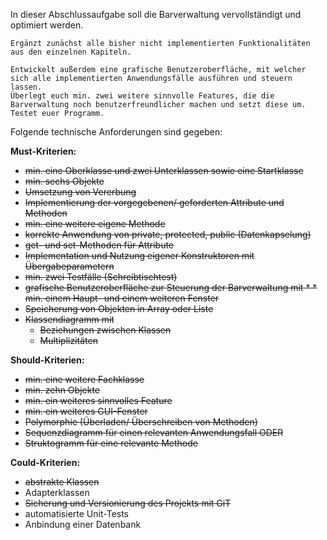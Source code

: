 In dieser Abschlussaufgabe soll die Barverwaltung vervollständigt und optimiert werden. 

    Ergänzt zunächst alle bisher nicht implementierten Funktionalitäten aus den einzelnen Kapiteln.
 
    Entwickelt außerdem eine grafische Benutzeroberfläche, mit welcher sich alle implementierten Anwendungsfälle ausführen und steuern lassen. 
    Überlegt euch min. zwei weitere sinnvolle Features, die die Barverwaltung noch benutzerfreundlicher machen und setzt diese um.
    Testet euer Programm. 

Folgende technische Anforderungen sind gegeben:

**Must-Kriterien:**

* ~~min. eine Oberklasse und zwei Unterklassen sowie eine Startklasse~~
* ~~min. sechs Objekte~~
* ~~Umsetzung von Vererbung~~
* ~~Implementierung der vorgegebenen/ geforderten Attribute und Methoden~~
* ~~min. eine weitere eigene Methode~~
* ~~korrekte Anwendung von private, protected, public (Datenkapselung)~~
* ~~get- und set-Methoden für Attribute~~
* ~~Implementation und Nutzung eigener Konstruktoren mit Übergabeparametern~~
* ~~min. zwei Testfälle (Schreibtischtest)~~
* ~~grafische Benutzeroberfläche zur Steuerung der Barverwaltung mit * * min. einem Haupt- und einem weiteren Fenster~~
* ~~Speicherung von Objekten in Array oder Liste~~
* ~~Klassendiagramm mit~~
    * ~~Beziehungen zwischen Klassen~~
    * ~~Multiplizitäten~~


**Should-Kriterien:**

* ~~min. eine weitere Fachklasse~~
* ~~min. zehn Objekte~~
* ~~min. ein weiteres sinnvolles Feature~~
* ~~min. ein weiteres GUI-Fenster~~
* ~~Polymorphie (Überladen/ Überschreiben von Methoden)~~
* ~~Sequenzdiagramm für einen relevanten Anwendungsfall ODER~~
* ~~Struktogramm für eine relevante Methode~~

**Could-Kriterien:**

* ~~abstrakte Klassen~~
* Adapterklassen
* ~~Sicherung und Versionierung des Projekts mit GiT~~
* automatisierte Unit-Tests
* Anbindung einer Datenbank